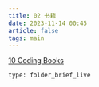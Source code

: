 ```yaml
---
title: 02 书籍
date: 2023-11-14 00:45
article: false
tags: main
---
```


[10 Coding Books](../../04%20Coding%20&%20Tech/10%20Coding%20Books/10%20Coding%20Books)

```ccard
type: folder_brief_live
```
